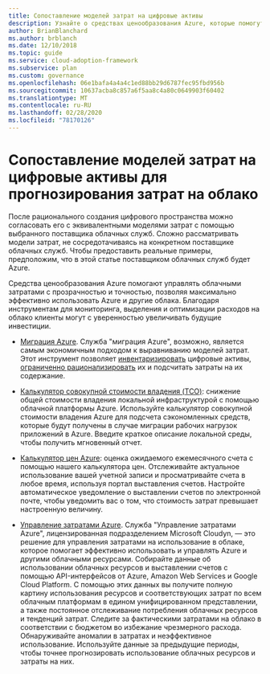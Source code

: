 ```yaml
---
title: Сопоставление моделей затрат на цифровые активы
description: Узнайте о средствах ценообразования Azure, которые помогут вам прогнозировать и контролировать облачные расходы с прозрачностью и точностью, чтобы максимально эффективно использовать Azure и другие облака.
author: BrianBlanchard
ms.author: brblanch
ms.date: 12/10/2018
ms.topic: guide
ms.service: cloud-adoption-framework
ms.subservice: plan
ms.custom: governance
ms.openlocfilehash: 06e1bafa4a4a4c1ed88bb29d6787fec95fbd956b
ms.sourcegitcommit: 10637acba8c857a6f5aa8c4a80c0649903f60402
ms.translationtype: MT
ms.contentlocale: ru-RU
ms.lasthandoff: 02/28/2020
ms.locfileid: "78170126"
---
```

# <a name="align-cost-models-with-the-digital-estate-to-forecast-cloud-costs"></a>Сопоставление моделей затрат на цифровые активы для прогнозирования затрат на облако

После рационального создания цифрового пространства можно согласовать его с эквивалентными моделями затрат с помощью выбранного поставщика облачных служб. Сложно рассматривать модели затрат, не сосредотачиваясь на конкретном поставщике облачных служб. Чтобы предоставить реальные примеры, предположим, что в этой статье поставщиком облачных служб будет Azure.

Средства ценообразования Azure помогают управлять облачными затратами с прозрачностью и точностью, позволяя максимально эффективно использовать Azure и другие облака. Благодаря инструментам для мониторинга, выделения и оптимизации расходов на облако клиенты могут с уверенностью увеличивать будущие инвестиции.

- [Миграция Azure](https://docs.microsoft.com/azure/migrate/migrate-overview). Служба "миграция Azure", возможно, является самым экономичным подходом к выравниванию моделей затрат. Этот инструмент позволяет [инвентаризировать](./inventory.md) цифровые активы, [ограниченно рационализировать](./rationalize.md) их и подсчитать затраты на их содержание.

- [Калькулятор совокупной стоимости владения (TCO)](https://azure.microsoft.com/pricing/tco/calculator): снижение общей стоимости владения локальной инфраструктурой с помощью облачной платформы Azure. Используйте калькулятор совокупной стоимости владения Azure для подсчета сэкономленных средств, которые будут получены в случае миграции рабочих нагрузок приложений в Azure. Введите краткое описание локальной среды, чтобы получить мгновенный отчет.

- [Калькулятор цен Azure](https://azure.microsoft.com/pricing): оценка ожидаемого ежемесячного счета с помощью нашего калькулятора цен. Отслеживайте актуальное использование вашей учетной записи и просматривайте счета в любое время, используя портал выставления счетов. Настройте автоматическое уведомление о выставлении счетов по электронной почте, чтобы уведомить вас о том, что стоимость затрат превышает настроенную величину.

- [Управление затратами Azure](https://azure.microsoft.com/services/cost-management). Служба "Управление затратами Azure", лицензированная подразделением Microsoft Cloudyn, — это решение для управления затратами на использование в облаке, которое помогает эффективно использовать и управлять Azure и другими облачными ресурсами. Собирайте данные об использовании облачных ресурсов и выставлении счетов с помощью API-интерфейсов от Azure, Amazon Web Services и Google Cloud Platform. С помощью этих данных вы получите полную картину использования ресурсов и соответствующих затрат по всем облачным платформам в едином унифицированном представлении, а также постоянное отслеживание потребления облачных ресурсов и тенденций затрат. Следите за фактическими затратами на облако в соответствии с бюджетом во избежание чрезмерного расхода. Обнаруживайте аномалии в затратах и неэффективное использование. Используйте данные за предыдущие периоды, чтобы точнее прогнозировать использование облачных ресурсов и затраты на них.
